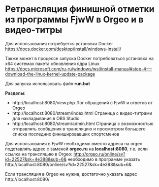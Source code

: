 # Ретрансляция финишной отметки из программы FjwW в Orgeo и в видео-титры

Для использования потребуется установка Docker
https://docs.docker.com/desktop/install/windows-install/

Также может в процессе запуска Docker потребоваться установка на x64 системах пакета обновления ядра Linux
https://docs.microsoft.com/ru-ru/windows/wsl/install-manual#step-4---download-the-linux-kernel-update-package

Для запуска использовать файл **run.bat**

**Разделы:**
- http://localhost:8080/view.php Лог обращений с FjwW и ответов от Orgeo
- http://localhost:8080/stream/index.html Страница с видео-титрами для накладывания в OBS Studio
- http://localhost:8080/stream/admin.html Страница с возможностью отправлять сообщения в трансляцию и просмотром большего списка последних финишировавших спортсменов

Для использования в FjwW необходимо вместо адреса на orgeo подставлять адрес с заменой **orgeo.ru** на **localhost:8080**, т.е. если ссылка на трансляцию в Orgeo: http://orgeo.ru/online/sv?id=22527&sk=4e388&sub=6& необходимо в программе указать http://localhost:8080/online/sv?id=22527&sk=4e388&sub=6&

Если трансляция в Orgeo не нужна, достаточно указать адрес http://localhost:8080/
